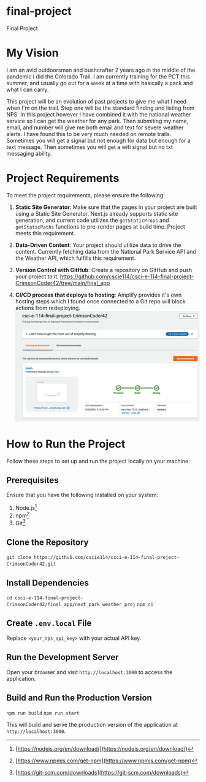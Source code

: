 # final-project

Final Project

# My Vision

I am an avid outdoorsman and bushcrafter 2 years ago in the middle of the pandemic I did the Colorado Trail. I am currently training for the PCT this summer, and usually go out for a week at a time with basically a pack and what I can carry.

This project will be an evolution of past projects to give me what I need when I'm on the trail. Step one will be the standard finding and listing from NPS. In this project however I have combined it with the national weather service so I can get the weather for any park. Then submiting my name, email, and number will give me both email and text for severe weather alerts. I have found this to be very much needed on remote trails. Sometimes you will get a signal but not enough for data but enough for a text message. Then sometimes you will get a wifi signal but no txt messaging ability.

# Project Requirements

To meet the project requirements, please ensure the following:

1. **Static Site Generator**: Make sure that the pages in your project are built using a Static Site Generator. Next.js already supports static site generation, and current code utilizes the `getStaticProps` and `getStaticPaths` functions to pre-render pages at build time. Project meets this requirement.

2. **Data-Driven Content**: Your project should utilize data to drive the content. Currently fetching data from the National Park Service API and the Weather API, which fulfills this requirement.

3. **Version Control with GitHub**: Create a repository on GitHub and push your project to it. https://github.com/cscie114/csci-e-114-final-project-CrimsonCoder42/tree/main/final_app

4. **CI/CD process that deploys to hosting**: Amplify provides it's own hosting steps which I found once connected to a Git repo will block actions from redeploying.
   ![Amplify Image](AmplifyDeploy.png)

# How to Run the Project

Follow these steps to set up and run the project locally on your machine:

## Prerequisites

Ensure that you have the following installed on your system:

1. Node.js[^1^]
2. npm[^2^]
3. Git[^3^]

[^1^]: [https://nodejs.org/en/download/](https://nodejs.org/en/download/)
[^2^]: [https://www.npmjs.com/get-npm](https://www.npmjs.com/get-npm)
[^3^]: [https://git-scm.com/downloads](https://git-scm.com/downloads)

## Clone the Repository

`git clone https://github.com/cscie114/csci-e-114-final-project-CrimsonCoder42.git`

## Install Dependencies

`cd csci-e-114-final-project-CrimsonCoder42/final_app/next_park_weather_proj`
`npm ci`

## Create `.env.local` File

Replace `<your_nps_api_key>` with your actual API key.

## Run the Development Server

Open your browser and visit `http://localhost:3000` to access the application.

## Build and Run the Production Version

`npm run build`
`npm run start`

This will build and serve the production version of the application at `http://localhost:3000`.
